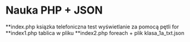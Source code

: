 # Nauka PHP + JSON 


**index.php ksiązka telefoniczna test wyświetlanie za pomocą pętli for
**index1.php tablica w pliku 
**index2.php foreach + plik klasa_1a_txt.json
